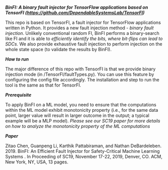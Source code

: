 ***BinFI: A binary fault injector for TensorFlow applications based on TensorFI (https://github.com/DependableSystemsLab/TensorFI)***
 
This repo is based on TensorFI, a fault injector for TensorFlow applications written in Python. It provides a new fault injection method - *binary fault injection*. Unlikely conventional random FI, BinFI performs a binary-search like FI and it is able to *efficiently identify the bits, where bit-flips can lead to SDCs.* We also provide exhaustive fault injection to perform injection on the whole state space (to validate the results by BinFI).

***How to run***

The major difference of this repo with TensorFI is that we provide binary injection mode (in /TensorFI/faultTypes.py). You can use this feature by configuring the config file accordingly. The installation and step to run the tool is the same as that for TensorFI.

***Prerequisite***

To apply BinFI on a ML model, you need to ensure that the computations within the ML model exhibit monotonicity property (i.e., for the same data point, larger value will result in larger outcome in the output; a typical example will be a MLP model). *Please see our SC19 paper for more details on how to analyze the monotonicity property of the ML computations*


***Paper***

Zitao Chen, Guanpeng Li, Karthik Pattabiraman, and Nathan DeBardeleben. 2019. BinFI: An Efficient Fault Injector for Safety-Critical Machine Learning Systems . In Proceeding of SC19, November 17-22, 2019, Denver, CO. ACM, New York, NY, USA, 13 pages.


